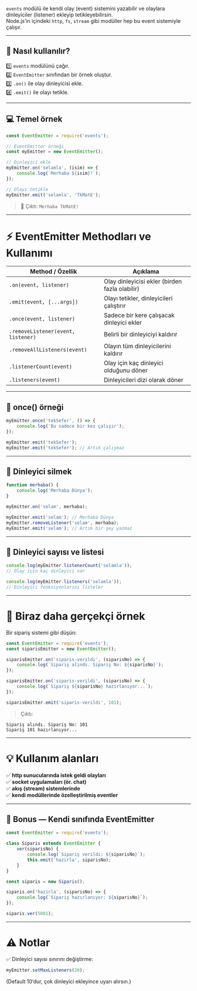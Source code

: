 
`events` modülü ile kendi olay (event) sistemini yazabilir ve olaylara dinleyiciler (listener) ekleyip tetikleyebilirsin.  
Node.js’in içindeki `http`, `fs`, `stream` gibi modüller hep bu event sistemiyle çalışır.

---

## 📌 **Nasıl kullanılır?**

1️⃣ `events` modülünü çağır.  
2️⃣ `EventEmitter` sınıfından bir örnek oluştur.  
3️⃣ `.on()` ile olay dinleyicisi ekle.  
4️⃣ `.emit()` ile olayı tetikle.

---

## 💻 **Temel örnek**

```js
const EventEmitter = require('events');

// EventEmitter örneği
const myEmitter = new EventEmitter();

// Dinleyici ekle
myEmitter.on('selamla', (isim) => {
    console.log(`Merhaba ${isim}!`);
});

// Olayı tetikle
myEmitter.emit('selamla', 'TkMatE');
```

> 🔑 Çıktı: `Merhaba TkMatE!`

---

# ⚡ **EventEmitter Methodları ve Kullanımı**

| Method / Özellik                   | Açıklama                                       |
| ---------------------------------- | ---------------------------------------------- |
| `.on(event, listener)`             | Olay dinleyicisi ekler (birden fazla olabilir) |
| `.emit(event, [...args])`          | Olayı tetikler, dinleyicileri çalıştırır       |
| `.once(event, listener)`           | Sadece bir kere çalışacak dinleyici ekler      |
| `.removeListener(event, listener)` | Belirli bir dinleyiciyi kaldırır               |
| `.removeAllListeners(event)`       | Olayın tüm dinleyicilerini kaldırır            |
| `.listenerCount(event)`            | Olay için kaç dinleyici olduğunu döner         |
| `.listeners(event)`                | Dinleyicileri dizi olarak döner                |

---

## 📌 **once() örneği**

```js
myEmitter.once('tekSefer', () => {
    console.log('Bu sadece bir kez çalışır');
});

myEmitter.emit('tekSefer');
myEmitter.emit('tekSefer'); // Artık çalışmaz
```

---

## 📌 **Dinleyici silmek**

```js
function merhaba() {
    console.log('Merhaba Dünya');
}

myEmitter.on('selam', merhaba);

myEmitter.emit('selam'); // Merhaba Dünya
myEmitter.removeListener('selam', merhaba);
myEmitter.emit('selam'); // Artık bir şey yazmaz
```

---

## 📌 **Dinleyici sayısı ve listesi**

```js
console.log(myEmitter.listenerCount('selamla')); 
// Olay için kaç dinleyici var

console.log(myEmitter.listeners('selamla'));
// Dinleyici fonksiyonlarını listeler
```

---

# 🚀 **Biraz daha gerçekçi örnek**

Bir sipariş sistemi gibi düşün:

```js
const EventEmitter = require('events');
const siparisEmitter = new EventEmitter();

siparisEmitter.on('siparis-verildi', (siparisNo) => {
    console.log(`Sipariş alındı. Sipariş No: ${siparisNo}`);
});

siparisEmitter.on('siparis-verildi', (siparisNo) => {
    console.log(`Sipariş ${siparisNo} hazırlanıyor...`);
});

siparisEmitter.emit('siparis-verildi', 101);
```

> Çıktı:

```text
Sipariş alındı. Sipariş No: 101  
Sipariş 101 hazırlanıyor...
```

---

# 💡 **Kullanım alanları**

✅ **http sunucularında istek geldi olayları**  
✅ **socket uygulamaları (ör. chat)**  
✅ **akış (stream) sistemlerinde**  
✅ **kendi modüllerinde özelleştirilmiş eventler**

---

## 🎁 **Bonus — Kendi sınıfında EventEmitter**

```js
const EventEmitter = require('events');

class Siparis extends EventEmitter {
    ver(siparisNo) {
        console.log(`Sipariş verildi: ${siparisNo}`);
        this.emit('hazirla', siparisNo);
    }
}

const siparis = new Siparis();

siparis.on('hazirla', (siparisNo) => {
    console.log(`Sipariş hazırlanıyor: ${siparisNo}`);
});

siparis.ver(5001);
```

---

# ⚠ **Notlar**

✅ Dinleyici sayısı sınırını değiştirme:

```js
myEmitter.setMaxListeners(20);
```

(Default 10’dur, çok dinleyici ekleyince uyarı alırsın.)